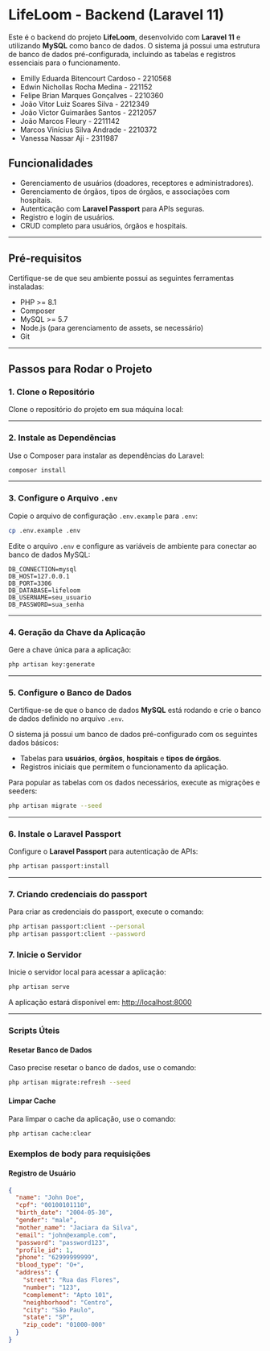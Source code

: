 # LifeLoom - Backend (Laravel 11)

Este é o backend do projeto **LifeLoom**, desenvolvido com **Laravel 11** e utilizando **MySQL** como banco de dados. O sistema já possui uma estrutura de banco de dados pré-configurada, incluindo as tabelas e registros essenciais para o funcionamento.
- Emilly Eduarda Bitencourt Cardoso - 2210568
- Edwin Nichollas Rocha Medina - 221152
- Felipe Brian Marques Gonçalves - 2210360
- João Vitor Luiz Soares Silva - 2212349 
- João Victor Guimarães Santos - 2212057
- João Marcos Fleury - 2211142
- Marcos Vinícius Silva Andrade - 2210372
- Vanessa Nassar Aji - 2311987

## Funcionalidades
- Gerenciamento de usuários (doadores, receptores e administradores).
- Gerenciamento de órgãos, tipos de órgãos, e associações com hospitais.
- Autenticação com **Laravel Passport** para APIs seguras.
- Registro e login de usuários.
- CRUD completo para usuários, órgãos e hospitais.

---

## Pré-requisitos

Certifique-se de que seu ambiente possui as seguintes ferramentas instaladas:

- PHP >= 8.1
- Composer
- MySQL >= 5.7
- Node.js (para gerenciamento de assets, se necessário)
- Git

---

## Passos para Rodar o Projeto

### 1. Clone o Repositório
Clone o repositório do projeto em sua máquina local:

---

### 2. Instale as Dependências
Use o Composer para instalar as dependências do Laravel:

```bash
composer install
```

---

### 3. Configure o Arquivo `.env`
Copie o arquivo de configuração `.env.example` para `.env`:

```bash
cp .env.example .env
```

Edite o arquivo `.env` e configure as variáveis de ambiente para conectar ao banco de dados MySQL:

```env
DB_CONNECTION=mysql
DB_HOST=127.0.0.1
DB_PORT=3306
DB_DATABASE=lifeloom
DB_USERNAME=seu_usuario
DB_PASSWORD=sua_senha
```

---

### 4. Geração da Chave da Aplicação
Gere a chave única para a aplicação:

```bash
php artisan key:generate
```

---

### 5. Configure o Banco de Dados
Certifique-se de que o banco de dados **MySQL** está rodando e crie o banco de dados definido no arquivo `.env`.

O sistema já possui um banco de dados pré-configurado com os seguintes dados básicos:
- Tabelas para **usuários**, **órgãos**, **hospitais** e **tipos de órgãos**.
- Registros iniciais que permitem o funcionamento da aplicação.

Para popular as tabelas com os dados necessários, execute as migrações e seeders:

```bash
php artisan migrate --seed
```

---

### 6. Instale o Laravel Passport
Configure o **Laravel Passport** para autenticação de APIs:

```bash 
php artisan passport:install
```

---

### 7. Criando credenciais do passport
Para criar as credenciais do passport, execute o comando:

```bash
php artisan passport:client --personal
php artisan passport:client --password

```


### 7. Inicie o Servidor
Inicie o servidor local para acessar a aplicação:

```bash
php artisan serve
```

A aplicação estará disponível em: [http://localhost:8000](http://localhost:8000)

---


### Scripts Úteis

#### Resetar Banco de Dados
Caso precise resetar o banco de dados, use o comando:

```bash
php artisan migrate:refresh --seed
```


#### Limpar Cache
Para limpar o cache da aplicação, use o comando:

```bash
php artisan cache:clear
```

### Exemplos de body para requisições

#### Registro de Usuário
```json
{
  "name": "John Doe",
  "cpf": "00100101110",
  "birth_date": "2004-05-30",
  "gender": "male",
  "mother_name": "Jaciara da Silva",
  "email": "john@example.com",
  "password": "password123",
  "profile_id": 1,
  "phone": "62999999999",
  "blood_type": "O+",
  "address": {
    "street": "Rua das Flores",
    "number": "123",
    "complement": "Apto 101",
    "neighborhood": "Centro",
    "city": "São Paulo",
    "state": "SP",
    "zip_code": "01000-000"
  }
}
```
